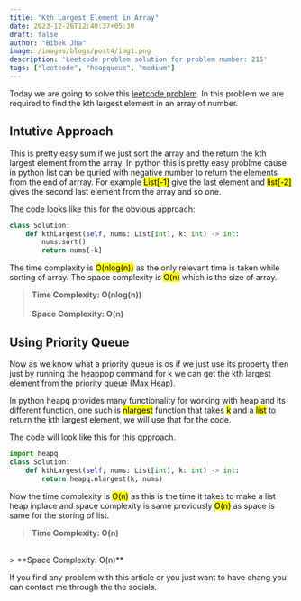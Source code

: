 ```yaml
---
title: "Kth Largest Element in Array"
date: 2023-12-26T12:40:37+05:30
draft: false
author: "Bibek Jha"
image: /images/blogs/post4/img1.png
description: 'Leetcode problem solution for problem number: 215'
tags: ["leetcode", "heapqueue", "medium"]
---
```


Today we are going to solve this [leetcode problem](https://leetcode.com/problems/kth-largest-element-in-an-array/description/). In this problem we are required to find the kth largest element in an array of number.

## Intutive Approach

This is pretty easy sum if we just sort the array and the return the kth largest element from the array. In python this is pretty easy problme cause in python list can be quried with negative number to return the elements from the end of arrray. For example <mark>List[-1]</mark> give the last element and <mark>list[-2]</mark> gives the second last element from the array and so one.

The code looks like this for the obvious approach:

```python
class Solution:
    def kthLargest(self, nums: List[int], k: int) -> int:
        nums.sort()
        return nums[-k]
```

The time complexity is <mark>O(nlog(n))</mark> as the only relevant time is taken while sorting of array. The space complexity is <mark>O(n)</mark> which is the size of array.

> **Time Complexity: O(nlog(n))**
> <br>  
> **Space Complexity: O(n)**

## Using Priority Queue

Now as we know what a priority queue is os if we just use its property then just by running the heappop command for k we can get the kth largest element from the priority queue (Max Heap).

In python heapq provides many functionality for working with heap and its different function, one such is <mark>nlargest</mark> function that takes <mark>k</mark> and a <mark>list</mark> to return the kth largest element, we will use that for the code.

The code will look like this for this qpproach.

```python
import heapq
class Solution:
    def kthLargest(self, nums: List[int], k: int) -> int:
        return heapq.nlargest(k, nums)

```

Now the time complexity is <mark>O(n)</mark> as this is the time it takes to make a list heap inplace and space complexity is same previously <mark>O(n)</mark> as space is same for the storing of list.

> **Time Complexity: O(n)**
<br>
> **Space Complexity: O(n)**

If you find any problem with this article or you just want to have chang you can contact me through the the socials.
